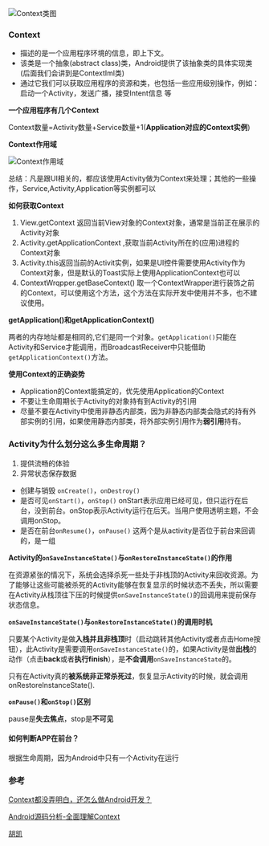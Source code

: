 ![Context类图](http://o75vlu0to.bkt.clouddn.com/Context%20class%20diagram.png)

### Context

* 描述的是一个应用程序环境的信息，即上下文。
* 该类是一个抽象(abstract class)类，Android提供了该抽象类的具体实现类(后面我们会讲到是ContextIml类)
* 通过它我们可以获取应用程序的资源和类，也包括一些应用级别操作，例如：启动一个Activity，发送广播，接受Intent信息 等

**一个应用程序有几个Context**

Context数量=Activity数量+Service数量+1(**Application对应的Context实例**)

**Context作用域**

![Context作用域](http://upload-images.jianshu.io/upload_images/1187237-fb32b0f992da4781.png?imageMogr2/auto-orient/strip%7CimageView2/2/w/1240)

总结：凡是跟UI相关的，都应该使用Activity做为Context来处理；其他的一些操作，Service,Activity,Application等实例都可以

**如何获取Context**

1. View.getContext 返回当前View对象的Context对象，通常是当前正在展示的Activity对象
2. Activity.getApplicationContext ,获取当前Activity所在的(应用)进程的Context对象
3. Activity.this返回当前的Activit实例，如果是UI控件需要使用Activity作为Context对象，但是默认的Toast实际上使用ApplicationContext也可以
4. ContextWrqpper.getBaseContext() 取一个ContextWrapper进行装饰之前的Context，可以使用这个方法，这个方法在实际开发中使用并不多，也不建议使用。

**getApplication()和getApplicationContext()**

两者的内存地址都是相同的,它们是同一个对象。``getApplication()``只能在Activity和Service才能调用，而BroadcastReceiver中只能借助``getApplicationContext()``方法。

**使用Context的正确姿势**

* Application的Context能搞定的，优先使用Application的Context
* 不要让生命周期长于Activity的对象持有到Activity的引用
* 尽量不要在Activity中使用非静态内部类，因为非静态内部类会隐式的持有外部实例的引用，如果使用静态内部类，将外部实例引用作为**弱引用**持有。



### Activity为什么划分这么多生命周期？

1. 提供流畅的体验
2. 异常状态保存数据

* 创建与销毁 ``onCreate()``，``onDestroy()``
* 是否可见``onStart()``，``onStop()`` onStart表示应用已经可见，但只运行在后台，没到前台。onStop表示Activity运行在后天。当用户使用透明主题，不会调用onStop。
* 是否在前台``onResume()``，``onPause()`` 这两个是从activity是否位于前台来回调的，是一组

**Activity的``onSaveInstanceState()``与``onRestoreInstanceState()``的作用**

在资源紧张的情况下，系统会选择杀死一些处于非栈顶的Activity来回收资源。为了能够让这些可能被杀死的Activity能够在恢复显示的时候状态不丢失，所以需要在Activity从栈顶往下压的时候提供``onSaveInstanceState()``的回调用来提前保存状态信息。

**``onSaveInstanceState()``与``onRestoreInstanceState()``的调用时机**

只要某个Activity是做**入栈并且非栈顶**时（启动跳转其他Activity或者点击Home按钮），此Activity是需要调用``onSaveInstanceState()``的，如果Activity是做**出栈**的动作（点击**back**或者**执行finish**），是**不会调用**``onSaveInstanceState``的。

只有在Activity真的**被系统非正常杀死过**，恢复显示Activity的时候，就会调用onRestoreInstanceState().

**``onPause()``和``onStop()``区别**

pause是**失去焦点**，stop是**不可见**

#### 如何判断APP在前台？

根据生命周期，因为Android中只有一个Activity在运行

### 参考

[Context都没弄明白，还怎么做Android开发？](http://www.jianshu.com/p/94e0f9ab3f1d#)

[Android源码分析-全面理解Context](http://blog.csdn.net/singwhatiwanna/article/details/21829971)

[胡凯](http://hukai.me/android-activitylifecycle-onsaveinstancestate/)